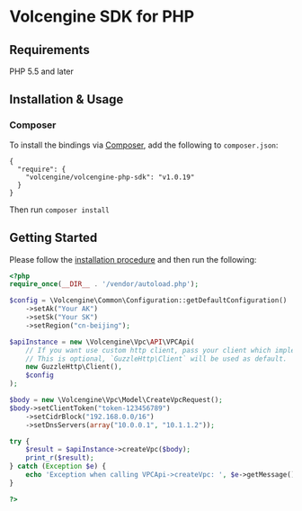 # Volcengine SDK for PHP

## Requirements

PHP 5.5 and later

## Installation & Usage
### Composer

To install the bindings via [Composer](http://getcomposer.org/), add the following to `composer.json`:

```
{
  "require": {
    "volcengine/volcengine-php-sdk": "v1.0.19"
  }
}
```

Then run `composer install`

## Getting Started

Please follow the [installation procedure](#installation--usage) and then run the following:

```php
<?php
require_once(__DIR__ . '/vendor/autoload.php');

$config = \Volcengine\Common\Configuration::getDefaultConfiguration()
    ->setAk("Your AK")
    ->setSk("Your SK")
    ->setRegion("cn-beijing");

$apiInstance = new \Volcengine\Vpc\API\VPCApi(
    // If you want use custom http client, pass your client which implements `GuzzleHttp\ClientInterface`.
    // This is optional, `GuzzleHttp\Client` will be used as default.
    new GuzzleHttp\Client(),
    $config
);

$body = new \Volcengine\Vpc\Model\CreateVpcRequest();
$body->setClientToken("token-123456789")
    ->setCidrBlock("192.168.0.0/16")
    ->setDnsServers(array("10.0.0.1", "10.1.1.2"));

try {
    $result = $apiInstance->createVpc($body);
    print_r($result);
} catch (Exception $e) {
    echo 'Exception when calling VPCApi->createVpc: ', $e->getMessage(), PHP_EOL;
}

?>
```